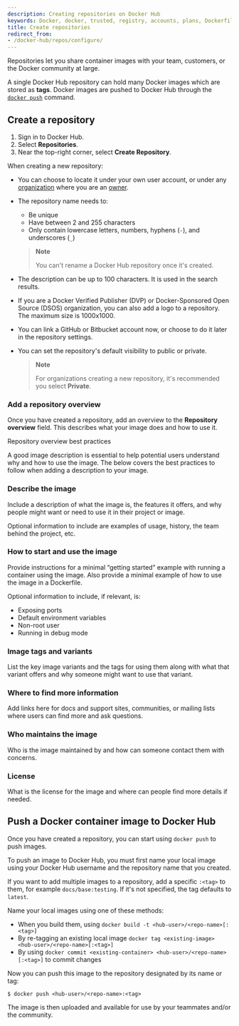 ```yaml
---
description: Creating repositories on Docker Hub
keywords: Docker, docker, trusted, registry, accounts, plans, Dockerfile, Docker Hub, webhooks, docs, documentation, manage, repos
title: Create repositories
redirect_from:
- /docker-hub/repos/configure/
---
```


Repositories let you share container images with your team,
customers, or the Docker community at large.

A single Docker Hub repository can hold many Docker images which are stored as **tags**. Docker images are pushed to Docker Hub through the [`docker push`](/engine/reference/commandline/push/)
command.

## Create a repository

1. Sign in to Docker Hub.
2. Select **Repositories**.
3. Near the top-right corner, select **Create Repository**.

When creating a new repository:

- You can choose to locate it under your own user account, or under any
  [organization](../../docker-hub/orgs.md) where you are an [owner](../manage-a-team.md#the-owners-team).
- The repository name needs to:
    - Be unique 
    - Have between 2 and 255 characters
    - Only contain lowercase letters, numbers, hyphens (`-`), and underscores (`_`)

  > **Note**
  >
  > You can't rename a Docker Hub repository once it's created.

- The description can be up to 100 characters. It is used in the search results.
- If you are a Docker Verified Publisher (DVP) or Docker-Sponsored Open Source (DSOS) organization, you can also add a logo to a repository. The maximum size is 1000x1000.
- You can link a GitHub or Bitbucket account now, or choose to do it later in
  the repository settings.
- You can set the repository's default visibility to public or private.

  > **Note**
  >
  > For organizations creating a new repository, it's recommended you select **Private**.

### Add a repository overview

Once you have created a repository, add an overview to the **Repository overview** field. This describes what your image does and how to use it.

<div class="panel panel-default">
  <div class="panel-heading collapsed" data-toggle="collapse" data-target="#collapseSample1" style="cursor: pointer">
  Repository overview best practices
  <i class="chevron fa fa-fw"></i></div>
  <div class="collapse block" id="collapseSample1">
    <p>A good image description is essential to help potential users understand why and how to use the image. The below covers the best practices to follow when adding a description to your image.</p>
    <h3>Describe the image</h3>
    <p>Include a description of what the image is, the features it offers, and why people might want or need to use it in their project or image.</p>
    <p>Optional information to include are examples of usage, history, the team behind the project, etc.</p>
    <h3>How to start and use the image</h3>
    <p>Provide instructions for a minimal “getting started” example with running a container using the image. Also provide a minimal example of how to use the image in a Dockerfile.</p>
    <p>Optional information to include, if relevant, is:</p>
    <ul>
    <li>Exposing ports</li>
    <li>Default environment variables</li>
    <li>Non-root user</li>
    <li>Running in debug mode</li>
    </ul>
    <h3>Image tags and variants</h3>
    <p>List the key image variants and the tags for using them along with what that variant offers and why someone might want to use that variant.</p>
    <h3>Where to find more information</h3>
    <p>Add links here for docs and support sites, communities, or mailing lists where users can find more and ask questions.</p>
    <h3>Who maintains the image</h3>
    <p>Who is the image maintained by and how can someone contact them with concerns.</p>
    <h3>License</h3>
    <p>What is the license for the image and where can people find more details if needed.</p>
  </div>
</div>

## Push a Docker container image to Docker Hub

Once you have created a repository, you can start using `docker push` to push
images.

To push an image to Docker Hub, you must first name your local image using your
Docker Hub username and the repository name that you created.

If you want to add multiple images to a repository, add a specific `:<tag>` to them, for example `docs/base:testing`. If it's not specified, the tag defaults to `latest`.

Name your local images using one of these methods:

- When you build them, using `docker build -t <hub-user>/<repo-name>[:<tag>]`
- By re-tagging an existing local image `docker tag <existing-image> <hub-user>/<repo-name>[:<tag>]`
- By using `docker commit <existing-container> <hub-user>/<repo-name>[:<tag>]` to commit changes

Now you can push this image to the repository designated by its name or tag:

```console
$ docker push <hub-user>/<repo-name>:<tag>
```

The image is then uploaded and available for use by your teammates and/or the community.